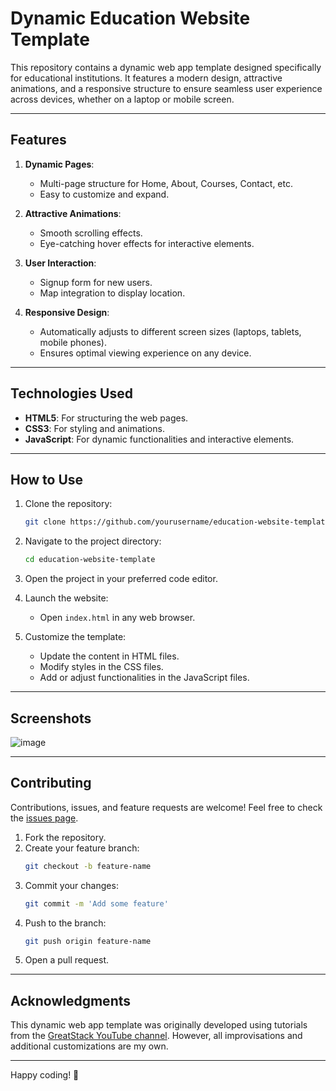 # Dynamic Education Website Template

This repository contains a dynamic web app template designed specifically for educational institutions. It features a modern design, attractive animations, and a responsive structure to ensure seamless user experience across devices, whether on a laptop or mobile screen.

---

## Features

1. **Dynamic Pages**:
   - Multi-page structure for Home, About, Courses, Contact, etc.
   - Easy to customize and expand.

2. **Attractive Animations**:
   - Smooth scrolling effects.
   - Eye-catching hover effects for interactive elements.

3. **User Interaction**:
   - Signup form for new users.
   - Map integration to display location.

4. **Responsive Design**:
   - Automatically adjusts to different screen sizes (laptops, tablets, mobile phones).
   - Ensures optimal viewing experience on any device.

---

## Technologies Used

- **HTML5**: For structuring the web pages.
- **CSS3**: For styling and animations.
- **JavaScript**: For dynamic functionalities and interactive elements.

---

## How to Use

1. Clone the repository:
   ```bash
   git clone https://github.com/yourusername/education-website-template.git
   ```

2. Navigate to the project directory:
   ```bash
   cd education-website-template
   ```

3. Open the project in your preferred code editor.

4. Launch the website:
   - Open `index.html` in any web browser.

5. Customize the template:
   - Update the content in HTML files.
   - Modify styles in the CSS files.
   - Add or adjust functionalities in the JavaScript files.

---

## Screenshots

![image](https://github.com/user-attachments/assets/8bc95856-4a9f-42d0-acaa-adb3dc942463)


---

## Contributing

Contributions, issues, and feature requests are welcome! Feel free to check the [issues page](https://github.com/yourusername/education-website-template/issues).

1. Fork the repository.
2. Create your feature branch:
   ```bash
   git checkout -b feature-name
   ```
3. Commit your changes:
   ```bash
   git commit -m 'Add some feature'
   ```
4. Push to the branch:
   ```bash
   git push origin feature-name
   ```
5. Open a pull request.

---

## Acknowledgments

This dynamic web app template was originally developed using tutorials from the [GreatStack YouTube channel](https://www.youtube.com/c/GreatStack). However, all improvisations and additional customizations are my own.

---

Happy coding! 🎉

